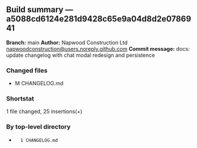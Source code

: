 ## Build summary — a5088cd6124e281d9428c65e9a04d8d2e0786941

**Branch:** main **Author:** Napwood Construction Ltd <napwoodconstruction@users.noreply.github.com>
**Commit message:** docs: update changelog with chat modal redesign and persistence

### Changed files

- M CHANGELOG.md

### Shortstat

1 file changed, 25 insertions(+)

### By top-level directory

-       1 CHANGELOG.md
